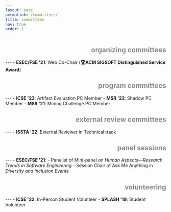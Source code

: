 ```yaml
---
layout: page
permalink: /committees/
title: committees
nav: true
order: 1
---
```


<h2 style="text-align:right;opacity:0.5;">organizing committees</h2>
---
- <b>ESEC/FSE '21</b>: Web Co-Chair (<b>🏆ACM SIGSOFT Distinguished Service Award</b>)

<h2 style="text-align:right;opacity:0.5;">program committees</h2>
---
- <b>ICSE '23</b>: Artifact Evaluation PC Member
- <b>MSR '22</b>: Shadow PC Member
- <b>MSR '21</b>: Mining Challenge PC Member

<h2 style="text-align:right;opacity:0.5;">external review committees</h2>
---
- <b>ISSTA '22</b>: External Reviewer in Technical track

<h2 style="text-align:right;opacity:0.5;">panel sessions</h2>
---
- <b>ESEC/FSE '21</b>:
  - Panelist of Mini-panel on <em>Human Aspects&mdash;Research Trends in Software Engineering</em>
  - Session Chair of Ask Me Anything in <em>Diversity and Inclusion Events</em>

<h2 style="text-align:right;opacity:0.5;">volunteering</h2>
---
- <b>ICSE '22</b>: In-Person Student Volunteer
- <b>SPLASH '19</b>: Student Volunteer
